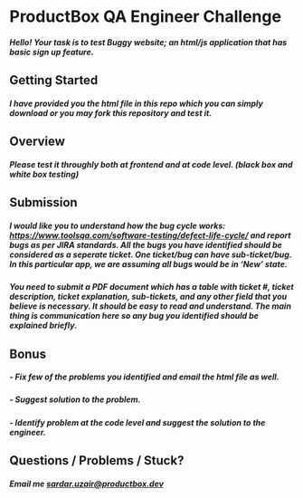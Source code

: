 # ProductBox QA Engineer Challenge

##### Hello! Your task is to test Buggy website; an html/js application that has basic sign up feature.

## Getting Started

##### I have provided you the html file in this repo which you can simply download or you may fork this repository and test it.

## Overview

##### Please test it throughly both at frontend and at code level. (black box and white box testing)

## Submission

##### I would like you to understand how the bug cycle works: https://www.toolsqa.com/software-testing/defect-life-cycle/ and report bugs as per JIRA standards. All the bugs you have identified should be considered as a seperate ticket. One ticket/bug can have sub-ticket/bug. In this particular app, we are assuming all bugs would be in ‘New’ state.

##### You need to submit a PDF document which has a table with ticket #, ticket description, ticket explanation, sub-tickets, and any other field that you believe is necessary. It should be easy to read and understand. The main thing is communication here so any bug you identified should be explained briefly.

## Bonus

  ##### - Fix few of the problems you identified and email the html file as well.
  ##### - Suggest solution to the problem.
  ##### - Identify problem at the code level and suggest the solution to the engineer.

## Questions / Problems / Stuck?

##### Email me sardar.uzair@productbox.dev
